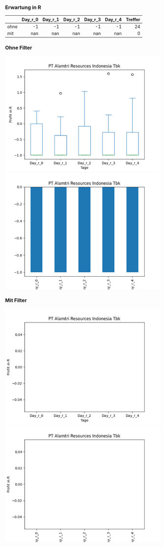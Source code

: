 ### Erwartung in R
|      |   Day_r_0 |   Day_r_1 |   Day_r_2 |   Day_r_3 |   Day_r_4 |   Treffer |
|:-----|----------:|----------:|----------:|----------:|----------:|----------:|
| ohne |        -1 |        -1 |        -1 |        -1 |        -1 |        24 |
| mit  |       nan |       nan |       nan |       nan |       nan |         0 |

### Ohne Filter
![image info](./data/ADOOY_box_all.png)
![image info](./data/ADOOY_median_all.png)

### Mit Filter
![image info](./data/ADOOY_box_filtered.png)
![image info](./data/ADOOY_median_filtered.png)